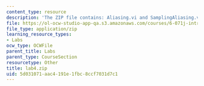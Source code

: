 ```yaml
---
content_type: resource
description: 'The ZIP file contains: Aliasing.vi and SamplingAliasing.vi.'
file: https://ol-ocw-studio-app-qa.s3.amazonaws.com/courses/6-071j-introduction-to-electronics-signals-and-measurement-spring-2006/5d031071aac4191e1fbc8ccf7031d7c1_lab4.zip
file_type: application/zip
learning_resource_types:
- Labs
ocw_type: OCWFile
parent_title: Labs
parent_type: CourseSection
resourcetype: Other
title: lab4.zip
uid: 5d031071-aac4-191e-1fbc-8ccf7031d7c1
---
```


